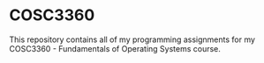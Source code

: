 # COSC3360

This repository contains all of my programming assignments for my COSC3360 - Fundamentals of Operating Systems course.
